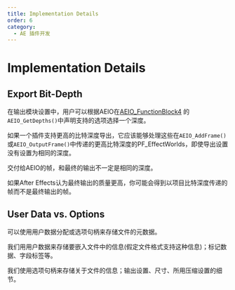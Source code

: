 ```yaml
---
title: Implementation Details
order: 6
category:
  - AE 插件开发
---
```


# Implementation Details

## Export Bit-Depth

在输出模块设置中，用户可以根据AEIO在[AEIO_FunctionBlock4](new-kids-on-the-function-block.html) 的`AEIO_GetDepths()`中声明支持的选项选择一个深度。

如果一个插件支持更高的比特深度导出，它应该能够处理这些在`AEIO_AddFrame()`或`AEIO_OutputFrame()`中传递的更高比特深度的PF_EffectWorlds，即使导出设置没有设置为相同的深度。

交付给AEIO的帧，和最终的输出不一定是相同的深度。

如果After Effects认为最终输出的质量更高，你可能会得到以项目比特深度传递的帧而不是最终输出的帧。

## User Data vs. Options

可以使用用户数据分配或选项句柄来存储文件的元数据。

我们用用户数据来存储要嵌入文件中的信息(假定文件格式支持这种信息)；标记数据、字段标签等。

我们使用选项句柄来存储关于文件的信息；输出设置、尺寸、所用压缩设置的细节。